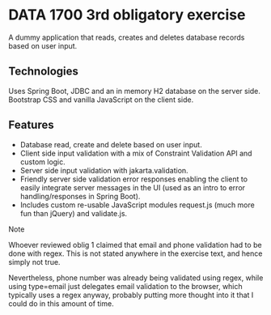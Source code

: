 # DATA 1700 3rd obligatory exercise
A dummy application that reads, creates and deletes database records
based on user input.

## Technologies
Uses Spring Boot, JDBC and an in memory H2 database
on the server side. Bootstrap CSS and vanilla JavaScript on
the client side.

## Features
- Database read, create and delete based on user input.
- Client side input validation with a mix of Constraint Validation API
  and custom logic.
- Server side input validation with jakarta.validation.
- Friendly server side validation error responses enabling
  the client to easily integrate server messages in the UI
  (used as an intro to error handling/responses in Spring Boot).
- Includes custom re-usable JavaScript modules request.js (much more 
  fun than jQuery) and validate.js.

> [!NOTE]
> Whoever reviewed oblig 1 claimed that email and phone validation
> had to be done with regex. This is not stated anywhere in the
> exercise text, and hence simply not true.
> 
> Nevertheless, phone number was already being validated using regex,
> while using type=email just delegates email validation to the browser,
> which typically uses a regex anyway, probably putting more thought
> into it that I could do in this amount of time.
  


  
